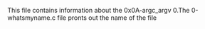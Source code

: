 This file contains information about the 0x0A-argc_argv
0.The 0-whatsmyname.c file pronts out the name of the file
